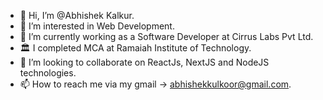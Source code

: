 - 👋 Hi, I’m @Abhishek Kalkur.
- 👀 I’m interested in Web Development.
- 🌱 I’m currently working as a Software Developer at Cirrus Labs Pvt Ltd.
- 🏛️ I completed MCA at Ramaiah Institute of Technology.
- 💞️ I’m looking to collaborate on ReactJs, NextJS and NodeJS technologies.
- 📫 How to reach me via my gmail -> abhishekkulkoor@gmail.com.

<!---
abhishekkalkur1/abhishekkalkur1 is a ✨ special ✨ repository because its `README.md` (this file) appears on your GitHub profile.
You can click the Preview link to take a look at your changes.
--->
